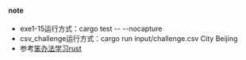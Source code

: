 #### note
* exe1-15运行方式：cargo test -- --nocapture
* csv_challenge运行方式：cargo run input/challenge.csv City Beijing 
* 参考[笨办法学习rust](https://docs.kilvn.com/lcthw-zh/ex32.html)
